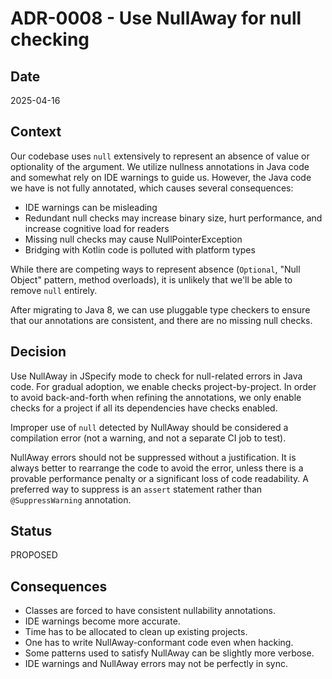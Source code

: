 # ADR-0008 - Use NullAway for null checking

## Date

2025-04-16

## Context

Our codebase uses `null` extensively to represent an absence of value or optionality of the argument.
We utilize nullness annotations in Java code and somewhat rely on IDE warnings to guide us.
However, the Java code we have is not fully annotated, which causes several consequences:
* IDE warnings can be misleading
* Redundant null checks may increase binary size, hurt performance, and increase cognitive load for readers
* Missing null checks may cause NullPointerException
* Bridging with Kotlin code is polluted with platform types

While there are competing ways to represent absence (`Optional`, "Null Object" pattern, method overloads),
it is unlikely that we'll be able to remove `null` entirely.

After migrating to Java 8, we can use pluggable type checkers to ensure that our annotations are consistent, 
and there are no missing null checks.

## Decision

Use NullAway in JSpecify mode to check for null-related errors in Java code.
For gradual adoption, we enable checks project-by-project.
In order to avoid back-and-forth when refining the annotations, we only enable checks for a project if all its dependencies have checks enabled.

Improper use of `null` detected by NullAway should be considered a compilation error (not a warning, and not a separate CI job to test).

NullAway errors should not be suppressed without a justification.
It is always better to rearrange the code to avoid the error, unless there is a provable performance penalty or a significant loss of code readability.
A preferred way to suppress is an `assert` statement rather than `@SuppressWarning` annotation.

## Status

PROPOSED

## Consequences

* Classes are forced to have consistent nullability annotations.
* IDE warnings become more accurate. 
* Time has to be allocated to clean up existing projects.
* One has to write NullAway-conformant code even when hacking.
* Some patterns used to satisfy NullAway can be slightly more verbose.
* IDE warnings and NullAway errors may not be perfectly in sync.
